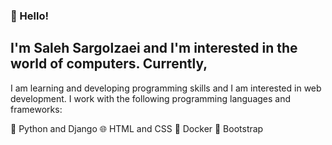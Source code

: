 
### 👋 Hello! 
## I'm Saleh Sargolzaei and I'm interested in the world of computers. Currently,
I am learning and developing programming skills and I am interested in web development. I work with the following programming languages and frameworks:

🐍 Python and Django
🌐 HTML and CSS
🐳 Docker
🔧 Bootstrap
